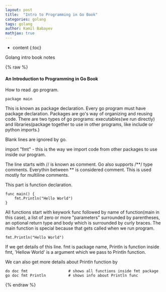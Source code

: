 ```yaml
---
layout: post
title:  "Intro to Programming in Go Book"
categories: golang
tags: golang
author: Kamil Babayev
mathjax: true
---
```


* content
{:toc}

Golang intro book notes




{% raw %}
#### An Introduction to Programming in Go Book

How to read .go program.

```
package main
```
This is known as package declaration. Every go program must have package declaration. Packages are go's way of organizing and reusing code. There are two types of go programs: executables(we run directly) and libraries(package together to use in other programs, like include or python imports.)

Blank lines are ignored by go.

import "fmt"   - this is the way we import code from other packages to use inside our program.

The line starts with // is known as comment. Go also supports /**/ type comments. Everythin between ** is considered comment. This is used mostly for multiline comments.

This part is function declaration.
```
func main() {
    fmt.Println("Hello World")
}
```

All functions start with keywork func followed by name of function(main in this case), a list of zero or more "parameters" surrounded by parentheses, an optional return type and body which is surrounded by curly braces.
 The main function is special because that gets called when we run program.

```
fmt.Println("Hello World")
```
If we get details of this line.  fmt is package name, Println is function inside fmt, 'Hellow World' is a argument which we pass to Println function.

We can also get more details about Println function by
```
do doc fmt                  # shows all functions inside fmt package
go doc fmt Println          # shows info about Println func
```
{% endraw %}
